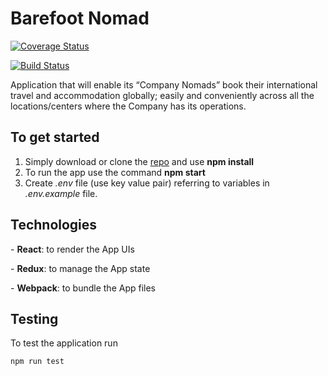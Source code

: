 # Barefoot Nomad
[![Coverage Status](https://coveralls.io/repos/github/atlp-rwanda/wolves-bn-frontend/badge.svg?branch=develop)](https://coveralls.io/github/atlp-rwanda/wolves-bn-frontend?branch=develop) 

[![Build Status](https://travis-ci.org/atlp-rwanda/wolves-bn-frontend.svg?branch=develop)](https://travis-ci.org/atlp-rwanda/wolves-bn-frontend)

Application that will enable its “Company Nomads” book their international travel and accommodation globally; easily and conveniently across all the locations/centers where the Company has its operations.

## To get started

1. Simply download or clone the [repo](https://github.com/atlp-rwanda/wolves-bn-frontend) and use **npm install**
2. To run the app use the command **npm start**
3. Create _.env_ file (use key value pair) referring to variables in _.env.example_ file.

## Technologies

\- **React**: to render the App UIs

\- **Redux**: to manage the App state

\- **Webpack**: to bundle the App files

## Testing

To test the application run

`npm run test`
